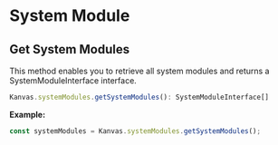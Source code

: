# System Module

## Get System Modules

This method enables you to retrieve all system modules and returns a SystemModuleInterface interface.

```js
Kanvas.systemModules.getSystemModules(): SystemModuleInterface[]
```

**Example:**

```js
const systemModules = Kanvas.systemModules.getSystemModules();
```
